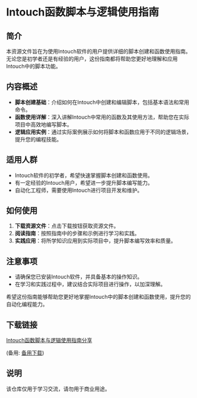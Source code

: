 # Intouch函数脚本与逻辑使用指南

## 简介
本资源文件旨在为使用Intouch软件的用户提供详细的脚本创建和函数使用指南。无论您是初学者还是有经验的用户，这份指南都将帮助您更好地理解和应用Intouch中的脚本功能。

## 内容概述
- **脚本创建基础**：介绍如何在Intouch中创建和编辑脚本，包括基本语法和常用命令。
- **函数使用详解**：深入讲解Intouch中常用的函数及其使用方法，帮助您在实际项目中高效地编写脚本。
- **逻辑应用实例**：通过实际案例展示如何将脚本和函数应用于不同的逻辑场景，提升您的编程技能。

## 适用人群
- Intouch软件的初学者，希望快速掌握脚本创建和函数使用。
- 有一定经验的Intouch用户，希望进一步提升脚本编写能力。
- 自动化工程师，需要使用Intouch进行项目开发和维护。

## 如何使用
1. **下载资源文件**：点击下载按钮获取资源文件。
2. **阅读指南**：按照指南中的步骤和示例进行学习和实践。
3. **实践应用**：将所学知识应用到实际项目中，提升脚本编写效率和质量。

## 注意事项
- 请确保您已安装Intouch软件，并具备基本的操作知识。
- 在学习和实践过程中，建议结合实际项目进行操作，以加深理解。

希望这份指南能够帮助您更好地掌握Intouch中的脚本创建和函数使用，提升您的自动化编程能力。

## 下载链接
[Intouch函数脚本与逻辑使用指南分享](https://pan.quark.cn/s/dc7e3919bd7f) 

(备用: [备用下载](https://pan.baidu.com/s/1_FFdagfRJxldyDxiaA2YZg?pwd=1234))

## 说明

该仓库仅用于学习交流，请勿用于商业用途。
